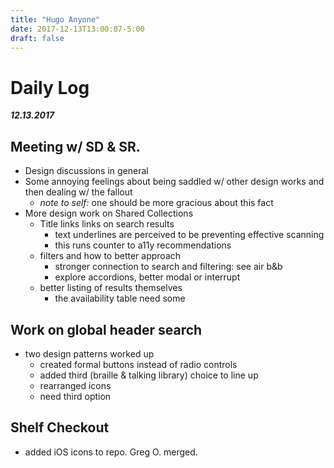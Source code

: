 ```yaml
---
title: "Hugo Anyone"
date: 2017-12-13T13:00:07-5:00
draft: false
---
```


# Daily Log
***12.13.2017***

## Meeting w/ SD & SR.
* Design discussions in general
* Some annoying feelings about being saddled w/ other design works and then dealing w/ the fallout
  * _note to self:_ one should be more gracious about this fact
* More design work on Shared Collections
  * Title links links on search results
    * text underlines are perceived to be preventing effective scanning
    * this runs counter to a11y recommendations
  * filters and how to better approach
    * stronger connection to search and filtering: see air b&b
    * explore accordions, better modal or interrupt
  * better listing of results themselves
    * the availability table need some

## Work on global header search
* two design patterns worked up
  * created formal buttons instead of radio controls
  * added third (braille & talking library) choice to line up
  * rearranged icons
  * need third option

## Shelf Checkout
* added iOS icons to repo. Greg O. merged.
